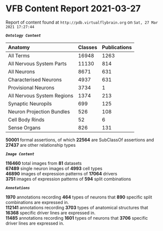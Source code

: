
VFB Content Report 2021-03-27
=============================


Report of content found at ``http://pdb.virtualflybrain.org`` on ``Sat, 27 Mar 2021 17:27:44``  
  
***``Ontology Content``***  

|Anatomy|Classes|Publications|
| :--- | :--- | :--- |
|All Terms|16948|1263|
|All Nervous System Parts|11130|814|
|All Neurons|8671|631|
|Characterised Neurons|4937|631|
|Provisional Neurons|3734|1|
|All Nervous System Regions|1374|213|
|Synaptic Neuropils|699|125|
|Neuron Projection Bundles|526|108|
|Cell Body Rinds|52|6|
|Sense Organs|826|131|
  
  
**50001** formal assertions, of which **22564** are SubClassOf assertions and **27437** are other relationship types  
  
***``Image Content``***  
  
**116460** total images from **81** datasets  
**67489** single neuron images of **4993** cell types  
**46890** images of expression patterns of **17064** drivers  
**3751** images of expression patterns of **594** split combinations  
  
***``Annotations``***  
  
**1970** annotations recording **464** types of neurons that **890** specific split combinations are expressed in.  
**112141** annotations recording **3703** types of anatomical structures that **16368** specific driver lines are expressed in.  
**11485** annotations recording **1601** types of neurons that **3706** specific driver lines are expressed in.